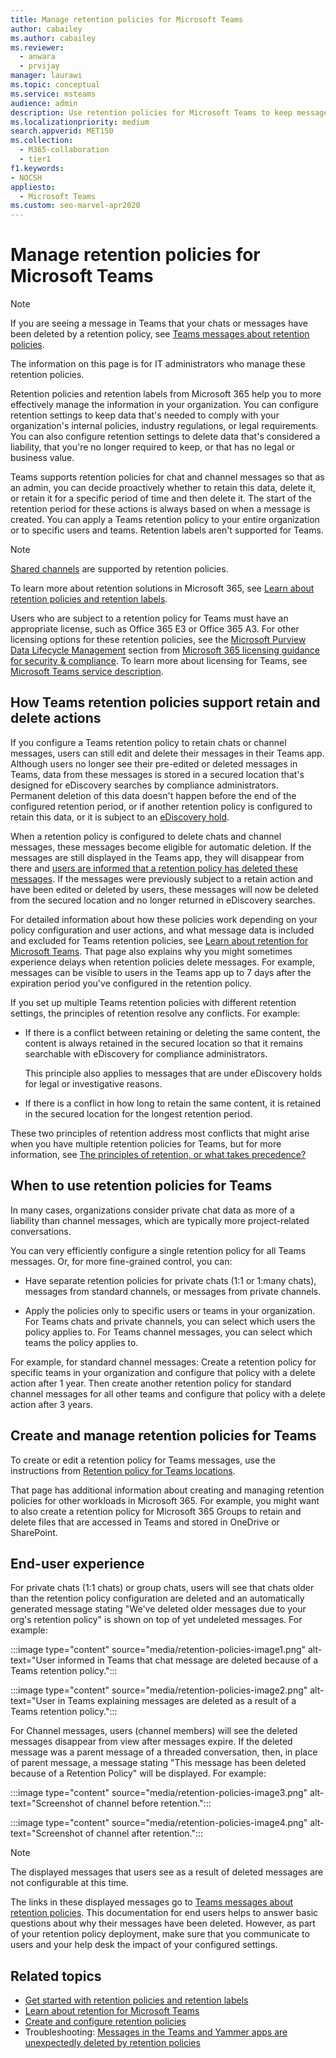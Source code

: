 ```yaml
---
title: Manage retention policies for Microsoft Teams 
author: cabailey
ms.author: cabailey
ms.reviewer: 
  - anwara 
  - prvijay
manager: laurawi
ms.topic: conceptual
ms.service: msteams
audience: admin
description: Use retention policies for Microsoft Teams to keep messages that your organization needs to comply with internal policies, industry regulations, or legal requirements, and to delete messages that are considered a liability or has no legal business value.
ms.localizationpriority: medium
search.appverid: MET150
ms.collection: 
  - M365-collaboration
  - tier1
f1.keywords:
- NOCSH
appliesto: 
  - Microsoft Teams
ms.custom: seo-marvel-apr2020
---
```


# Manage retention policies for Microsoft Teams

> [!NOTE]
> If you are seeing a message in Teams that your chats or messages have been deleted by a retention policy, see [Teams messages about retention policies](https://support.microsoft.com/office/teams-messages-about-retention-policies-c151fa2f-1558-4cf9-8e51-854e925b483b).
> 
> The information on this page is for IT administrators who manage these retention policies.

Retention policies and retention labels from Microsoft 365 help you to more effectively manage the information in your organization. You can configure retention settings to keep data that's needed to comply with your organization's internal policies, industry regulations, or legal requirements. You can also configure retention settings to delete data that's considered a liability, that you're no longer required to keep, or that has no legal or business value.

Teams supports retention policies for chat and channel messages so that as an admin, you can decide proactively whether to retain this data, delete it, or retain it for a specific period of time and then delete it. The start of the retention period for these actions is always based on when a message is created. You can apply a Teams retention policy to your entire organization or to specific users and teams. Retention labels aren't supported for Teams.

> [!NOTE]
> [Shared channels](shared-channels.md) are supported by retention policies.

To learn more about retention solutions in Microsoft 365, see [Learn about retention policies and retention labels](/microsoft-365/compliance/retention).

Users who are subject to a retention policy for Teams must have an appropriate license, such as Office 365 E3 or Office 365 A3. For other licensing options for these retention policies, see the [Microsoft Purview Data Lifecycle Management](/office365/servicedescriptions/microsoft-365-service-descriptions/microsoft-365-tenantlevel-services-licensing-guidance/microsoft-365-security-compliance-licensing-guidance#microsoft-purview-data-lifecycle-management) section from [Microsoft 365 licensing guidance for security & compliance](/office365/servicedescriptions/microsoft-365-service-descriptions/microsoft-365-tenantlevel-services-licensing-guidance/microsoft-365-security-compliance-licensing-guidance#information-governance). To learn more about licensing for Teams, see [Microsoft Teams service description](/office365/servicedescriptions/teams-service-description).

## How Teams retention policies support retain and delete actions

If you configure a Teams retention policy to retain chats or channel messages, users can still edit and delete their messages in their Teams app. Although users no longer see their pre-edited or deleted messages in Teams, data from these messages is stored in a secured location that's designed for eDiscovery searches by compliance administrators. Permanent deletion of this data doesn't happen before the end of the configured retention period, or if another retention policy is configured to retain this data, or it is subject to an [eDiscovery hold](/microsoft-365/compliance/retention#when-to-use-retention-policies-and-retention-labels-or-ediscovery-holds).

When a retention policy is configured to delete chats and channel messages, these messages become eligible for automatic deletion. If the messages are still displayed in the Teams app, they will disappear from there and [users are informed that a retention policy has deleted these messages](#end-user-experience). If the messages were previously subject to a retain action and have been edited or deleted by users, these messages will now be deleted from the secured location and no longer returned in eDiscovery searches.

For detailed information about how these policies work depending on your policy configuration and user actions, and what message data is included and excluded for Teams retention policies, see [Learn about retention for Microsoft Teams](/microsoft-365/compliance/retention-policies-teams). That page also explains why you might sometimes experience delays when retention policies delete messages. For example, messages can be visible to users in the Teams app up to 7 days after the expiration period you've configured in the retention policy.

If you set up multiple Teams retention policies with different retention settings, the principles of retention resolve any conflicts. For example:

- If there is a conflict between retaining or deleting the same content, the content is always retained in the secured location so that it remains searchable with eDiscovery for compliance administrators.
    
    This principle also applies to messages that are under eDiscovery holds for legal or investigative reasons.

- If there is a conflict in how long to retain the same content, it is retained in the secured location for the longest retention period.

These two principles of retention address most conflicts that might arise when you have multiple retention policies for Teams, but for more information, see [The principles of retention, or what takes precedence?](/microsoft-365/compliance/retention#the-principles-of-retention-or-what-takes-precedence)

## When to use retention policies for Teams

In many cases, organizations consider private chat data as more of a liability than channel messages, which are typically more project-related conversations.

You can very efficiently configure a single retention policy for all Teams messages. Or, for more fine-grained control, you can:

- Have separate retention policies for private chats (1:1 or 1:many chats), messages from standard channels, or messages from private channels.

- Apply the policies only to specific users or teams in your organization. For Teams chats and private channels, you can select which users the policy applies to. For Teams channel messages, you can select which teams the policy applies to.

For example, for standard channel messages: Create a retention policy for specific teams in your organization and configure that policy with a delete action after 1 year. Then create another retention policy for standard channel messages for all other teams and configure that policy with a delete action after 3 years.

## Create and manage retention policies for Teams

To create or edit a retention policy for Teams messages, use the instructions from [Retention policy for Teams locations](/microsoft-365/compliance/create-retention-policies#retention-policy-for-teams-locations).

That page has additional information about creating and managing retention policies for other workloads in Microsoft 365. For example, you might want to also create a retention policy for Microsoft 365 Groups to retain and delete files that are accessed in Teams and stored in OneDrive or SharePoint.  

## End-user experience

For private chats (1:1 chats) or group chats, users will see that chats older than the retention policy configuration are deleted and an automatically generated message stating "We've deleted older messages due to your org's retention policy" is shown on top of yet undeleted messages. For example:

:::image type="content" source="media/retention-policies-image1.png" alt-text="User informed in Teams that chat message are deleted because of a Teams retention policy.":::


:::image type="content" source="media/retention-policies-image2.png" alt-text="User in Teams explaining messages are deleted as a result of a Teams retention policy.":::

For Channel messages, users (channel members) will see the deleted messages disappear from view after messages expire. If the deleted message was a parent message of a threaded conversation, then, in place of parent message, a message stating "This message has been deleted because of a Retention Policy" will be displayed. For example:

:::image type="content" source="media/retention-policies-image3.png" alt-text="Screenshot of channel before retention.":::

:::image type="content" source="media/retention-policies-image4.png" alt-text="Screenshot of channel after retention.":::

> [!NOTE]
> The displayed messages that users see as a result of deleted messages are not configurable at this time.

The links in these displayed messages go to [Teams messages about retention policies](https://support.microsoft.com/en-us/office/teams-messages-about-retention-policies-c151fa2f-1558-4cf9-8e51-854e925b483b). This documentation for end users helps to answer basic questions about why their messages have been deleted. However, as part of your retention policy deployment, make sure that you communicate to users and your help desk the impact of your configured settings.

## Related topics

- [Get started with retention policies and retention labels](/microsoft-365/compliance/get-started-with-retention)
- [Learn about retention for Microsoft Teams](/microsoft-365/compliance/retention-policies-teams)
- [Create and configure retention policies](/microsoft-365/compliance/create-retention-policies)
- Troubleshooting: [Messages in the Teams and Yammer apps are unexpectedly deleted by retention policies](/microsoftteams/troubleshoot/teams-im-presence/messages-unexpectedly-deleted-retention-policy)
